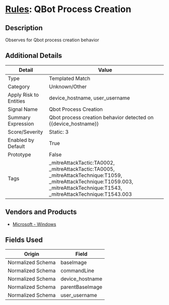 # [Rules](README.md): QBot Process Creation

## Description
Observes for Qbot process creation behavior

## Additional Details
|Detail|Value|
|----|----|
|Type|Templated Match|
|Category|Unknown/Other|
|Apply Risk to Entities|device_hostname, user_username|
|Signal Name|Qbot Process Creation|
|Summary Expression|Qbot process creation behavior detected on {{device_hostname}}|
|Score/Severity|Static: 3|
|Enabled by Default|True|
|Prototype|False|
|Tags|_mitreAttackTactic:TA0002, _mitreAttackTactic:TA0005, _mitreAttackTechnique:T1059, _mitreAttackTechnique:T1059.003, _mitreAttackTechnique:T1543, _mitreAttackTechnique:T1543.003|
## Vendors and Products
- [Microsoft - Windows](../products/1ff7546c-cb36-4a24-87f7-89d2cecc5761.md)


## Fields Used

|Origin|Field|
|----|----|
|Normalized Schema|baseImage|
|Normalized Schema|commandLine|
|Normalized Schema|device_hostname|
|Normalized Schema|parentBaseImage|
|Normalized Schema|user_username|


